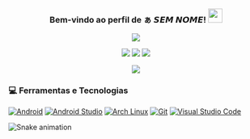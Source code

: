 <h3 align="center">
  Bem-vindo ao perfil de ぁ 𝙎𝙀𝙈 𝙉𝙊𝙈𝙀!
  <img src="https://media.giphy.com/media/hvRJCLFzcasrR4ia7z/giphy.gif" width="28">
</h3>

<!-- Typing SVG by DenverCoder1 - https://github.com/DenverCoder1/readme-typing-svg -->
<p align="center">
  <a href="https://github.com/DenverCoder1/readme-typing-svg"><img src="https://readme-typing-svg.herokuapp.com/?lines=𝙎𝙀𝙈%20𝙉𝙊𝙈𝙀!%20DOMINA%20⚡&font=Fira%20Code&center=true&width=440&height=45&color=f75c7e&vCenter=true&size=22"></a>
</p>

<p align="center">
  <img src="https://img.shields.io/badge/-JavaScript-black?style=flat-square&logo=javascript" />
  <img src="https://img.shields.io/badge/-Node.js-black?style=flat-square&logo=Node.js" />
  <img src="https://img.shields.io/badge/-GitHub-black?style=flat-square&logo=github" /> <br>
</p>

<p align="center">
  <a href="https://github.com/SemNomeChan"><img src="https://cardivo.vercel.app/api?name=𝙎𝙀𝙈 𝙉𝙊𝙈𝙀  么 &description=Olá, eu sou o Sem Nome, apenas um curioso em programação...&image=https://i.pinimg.com/564x/62/f9/53/62f9532ee980091a80443a1bb3b2f29c.jpg&usqp=CAU&usqp=CAU&backgroundColor=%23ecf0f1&github=Sem Nome&pattern=leaf&colorPattern=%23eaeaea" /><a>
</p>
    
### 💻 Ferramentas e Tecnologias

<p>
    <a href="#"><img alt="Android" src="https://img.shields.io/badge/Android-3DDC84?logo=android&logoColor=white"></a>
    <a href="#"><img alt="Android Studio" src="https://img.shields.io/badge/Android%20Studio-008678.svg?logo=android-studio&logoColor=white"></a>
    <a href="#"><img alt="Arch Linux" src="https://img.shields.io/badge/Arch%20Linux-1793D1.svg?logo=arch-linux&logoColor=white"></a>
    <a href="#"><img alt="Git" src="https://img.shields.io/badge/Git-F05033.svg?logo=git&logoColor=white"></a>
    <a href="#"><img alt="Visual Studio Code" src="https://img.shields.io/badge/Visual%20Studio%20Code-0078d7.svg?logo=visual-studio-code&logoColor=white"></a>
</p>
    
![Snake animation](https://github.com/SemNomeChan/SemNomeChan/blob/output/github-contribution-grid-snake.svg)

